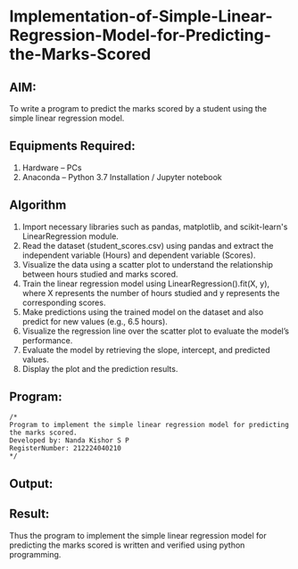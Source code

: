 # Implementation-of-Simple-Linear-Regression-Model-for-Predicting-the-Marks-Scored

## AIM:
To write a program to predict the marks scored by a student using the simple linear regression model.

## Equipments Required:
1. Hardware – PCs
2. Anaconda – Python 3.7 Installation / Jupyter notebook

## Algorithm
1. Import necessary libraries such as pandas, matplotlib, and scikit-learn's LinearRegression module.
2. Read the dataset (student_scores.csv) using pandas and extract the independent variable (Hours) and dependent variable (Scores).
3. Visualize the data using a scatter plot to understand the relationship between hours studied and marks scored.
4. Train the linear regression model using LinearRegression().fit(X, y), where X represents the number of hours studied and y represents the corresponding scores.
5. Make predictions using the trained model on the dataset and also predict for new values (e.g., 6.5 hours).
6. Visualize the regression line over the scatter plot to evaluate the model’s performance.
7. Evaluate the model by retrieving the slope, intercept, and predicted values.
8. Display the plot and the prediction results.

## Program:
```
/*
Program to implement the simple linear regression model for predicting the marks scored.
Developed by: Nanda Kishor S P
RegisterNumber: 212224040210
*/
```

## Output:



## Result:
Thus the program to implement the simple linear regression model for predicting the marks scored is written and verified using python programming.

